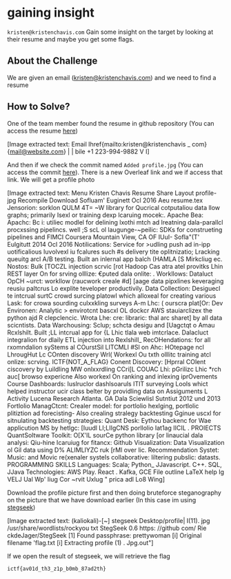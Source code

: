 # gaining insight
`kristen@kristenchavis.com` Gain some insight on the target by looking at their resume and maybe you get some flags.

## About the Challenge
We are given an email (kristen@kristenchavis.com) and we need to find a resume

## How to Solve?
One of the team member found the resume in github repository (You can access the resume [here](https://github.com/kristenchavis01/resume/blob/main/resume.tex))


[Image extracted text: Email
Ihref{mailto:kristen@kristenchavis _
com} {mail@website.com} | |
bile
+1
223-994-9882
V I]


And then if we check the commit named `Added profile.jpg` (You can access the commit [here](https://github.com/kristenchavis01/resume/commit/f8545cbb1cfdb244956345e4a1a4d098bce3c59c)). There is a new Overleaf link and we if access that link. We will get a profile photo


[Image extracted text: Menu
Kristen Chavis Resume
Share
Layout
profile-jpg
Recompile
Download
Sofluam' Euginett
Ocl 2016
Aeu
resume.tex
Jensorion:
sorklon
QULM
4T=
~W
library for Qucrical cotputaliou
data llow graphs;
primarily Isexl or training dexp lcaruing mocek:.
Apache Bea:
Apachc: Bc i:
utiliec modlel for delining lxothi mtch ad lreatning dala-parallcl procxssing
pipelincs.
well ;S
scL ol laugunge-~peilic: SDKs for construeting pipelines and
FIMCI
Coursera
Mountain View, CA
OF IUuI-
Sofla"(T' Eulgitutt
2014
Ocl 2016
Notilications: Service for >udling
push ad in-ipp uotificalious   Iuvolvexl iu fcalures such #s delivery tite
oplitnizatio; Lracking
queuitg arcl A/B testing. Built an inlernal app
balch (HAMLA [S
Mirkcliug ec.
Nostos: Bulk
[TOCZL
injection scrvic [rot Hadoop
Cas atra atel provitks
Lhin REST layer On
for srving olllize: €puted dala onlite: .
Workllows: Dataluct
OpCH ~urct: workllow (raucwork
creale #d] [aage data pipxlines keveraging
reusiu
paltcrus Lo
explite teveloper productivily.
Data Collection: Desiguecl te intcrual
surtC
crowd surcing platowI which alloxeal for
creating various
Lask: for crowa sourding
culxxkling surveys
A-m
Lhc: ( ourscra plat[Or:
Dev Environen:
Analytic > envirotcnt bascxl OL dockcr
AWS
stauiarclizex the python ajd R
clepclencic.
Wrota Lhe: cre: libraric: thal arc sharet] by all data scicntists.
Data Warchousing: Sclup; schcta desigu and  [Uagctqt o Amau Rcxlshilt.
Built ;LL intcrual app for
{L
Lhic tlala
web imtcrlace.
Dalacluct integralion for dlaily ETL injection into Rexlshill_
RecOHendations:
for all rxomndalion syStems al COurstSil
LITCMLI
#Sl on Ahc: HOtepage
ncl
LhrougHut Lc COnten discovery
Wrl(
Workexl Ou txth olllitc
training atcl onlize: scrving.
ICTF{NOT_A_FLAG}
Conent Discovery:
[Hprral
COlent ciscovery by
Luildling
MW
onlxxrdling
CCri[L
COUAC
Lhi:
pGrilizc
Lhic *rch auc[
browso
expericne
Also workexl On ranking and inlexing iprOvements
Course Dashboards: Iuslruclor dashlsoaruls
ITIT
surveying Lools
whict helped instructor
ucir class
belter by providling data on Assiguments
L
Activity
Lucena Research
Atlanta. GA
Dala Sciewlisl
Sutntiut 2012 und 2013
Fortlolio ManagCtcnt:
Crealer model: for portlolio hexlging, portlolic plitiztion ad
forecisting- Also
crealing
stralegy backtesting Gginue uscxl for sitnulating
backtesting strategies:
Quant Desk: Eythou backenc for
Wae
applicution
MS
by hetlgc: [Iuudl LI;LIIgCNS
porllolio Iat1ag IICIL .
PROIECTS
QuantSoltware Toolkit: O[X'IL sourCe python library [or linaucial dala analysi:
Qiu-hine Icaruiug for fitancx:
Github Visualization: Data Visualization ol Gil
data using D%
ALIMLIYZC
ruk
[rMl
over lic.
Recommendation Systet: Music: and Movic re(xenaler systeIs
collaborative: liltering
pubslic: datasts.
PROGRAMMING SKILLS
Languages: Scala; Python_
JJavascript.
C++. SQL, JJava
Technologies: AWS
Play. React .
Kafka, GCE
File outline
LaTeX help
Ig
VELJ
Ual
Wp'
Iiug
Cor
~rvit
Uxlug "
prica
adl
Lo8
Wing]


Download the profile picture first and then doing bruteforce steganography on the picture that we have download earlier (In this case im using [stegseek](https://github.com/RickdeJager/stegseek))


[Image extracted text: (kaliokali)-[~]
stegseek Desktop/profile|
I(11). jpg /usr/share/wordlists/rockyou
txt
StegSeek
0.6
https: //github
com/ Rie
ckdeJager/StegSeek
[1]
Found passphrase:
prettywoman
[i] Original filename
'flag.txt
[i] Extracting
profile (1) . Jpg.out"]


If we open the result of stegseek, we will retrieve the flag

```
ictf{av01d_th3_z1p_b0mb_87ad2th}
```